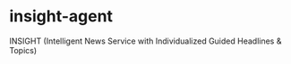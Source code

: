 # insight-agent
INSIGHT (Intelligent News Service with Individualized Guided Headlines &amp; Topics)
